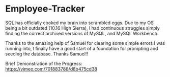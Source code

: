 # Employee-Tracker

SQL has officially cooked my brain into scrambled eggs. 
Due to my OS being a bit outdated (10.16 High Sierra), I had continuous struggles simply finding the correct archived versions of MySQL, and MySQL Workbench. 

Thanks to the amazing help of Samuel for clearing some simple errors I was running into, I finally have a good start of a foundation for prompting and seeding the database. Thanks Samuel!!

Brief Demonstration of the Progress:
https://vimeo.com/701883788/d8b475cd38